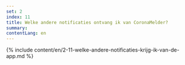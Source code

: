 ```yaml
---
set: 2
index: 11
title: Welke andere notificaties ontvang ik van CoronaMelder?
summary: 
contentLang: en
---
```

{% include content/en/2-11-welke-andere-notificaties-krijg-ik-van-de-app.md %}
